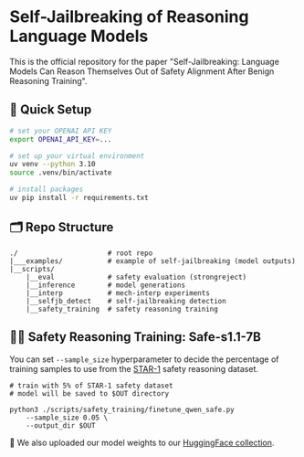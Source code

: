 # Self-Jailbreaking of Reasoning Language Models

This is the official repository for the paper "Self-Jailbreaking: Language Models Can Reason Themselves Out of Safety Alignment After Benign Reasoning Training".

## 🚀 Quick Setup

```sh
# set your OPENAI API KEY
export OPENAI_API_KEY=... 

# set up your virtual environment
uv venv --python 3.10
source .venv/bin/activate

# install packages
uv pip install -r requirements.txt
```


## 🗂️ Repo Structure
```text
./                      # root repo 
|___examples/           # example of self-jailbreaking (model outputs)
|__scripts/
    |__eval             # safety evaluation (strongreject)
    |__inference        # model generations
    |__interp           # mech-interp experiments
    |__selfjb_detect    # self-jailbreaking detection
    |__safety_training  # safety reasoning training
```


## 🏃‍♂️ Safety Reasoning Training: Safe-s1.1-7B

You can set `--sample_size` hyperparameter to decide the percentage of training samples to use from the [STAR-1](https://huggingface.co/datasets/UCSC-VLAA/STAR-1) safety reasoning dataset.

```python3
# train with 5% of STAR-1 safety dataset
# model will be saved to $OUT directory

python3 ./scripts/safety_training/finetune_qwen_safe.py
    --sample_size 0.05 \ 
    --output_dir $OUT
```

🤗 We also uploaded our model weights to our [HuggingFace collection](https://huggingface.co/collections/BatsResearch/safe-s11-68d6577961edca25c9619470).
